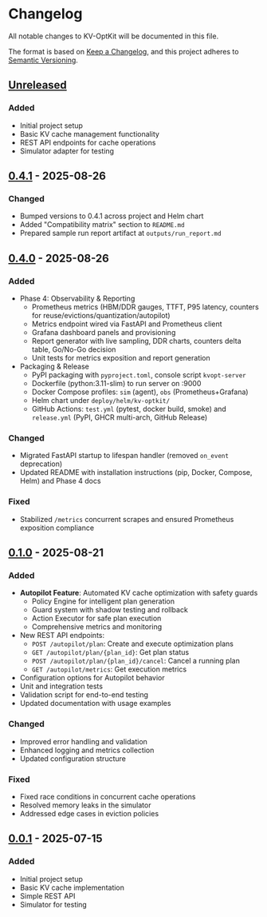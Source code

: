 # Changelog

All notable changes to KV-OptKit will be documented in this file.

The format is based on [Keep a Changelog](https://keepachangelog.com/en/1.0.0/),
and this project adheres to [Semantic Versioning](https://semver.org/spec/v2.0.0.html).

## [Unreleased]

### Added
- Initial project setup
- Basic KV cache management functionality
- REST API endpoints for cache operations
- Simulator adapter for testing

## [0.4.1] - 2025-08-26

### Changed
- Bumped versions to 0.4.1 across project and Helm chart
- Added "Compatibility matrix" section to `README.md`
- Prepared sample run report artifact at `outputs/run_report.md`

## [0.4.0] - 2025-08-26

### Added
- Phase 4: Observability & Reporting
  - Prometheus metrics (HBM/DDR gauges, TTFT, P95 latency, counters for reuse/evictions/quantization/autopilot)
  - Metrics endpoint wired via FastAPI and Prometheus client
  - Grafana dashboard panels and provisioning
  - Report generator with live sampling, DDR charts, counters delta table, Go/No-Go decision
  - Unit tests for metrics exposition and report generation
- Packaging & Release
  - PyPI packaging with `pyproject.toml`, console script `kvopt-server`
  - Dockerfile (python:3.11-slim) to run server on :9000
  - Docker Compose profiles: `sim` (agent), `obs` (Prometheus+Grafana)
  - Helm chart under `deploy/helm/kv-optkit/`
  - GitHub Actions: `test.yml` (pytest, docker build, smoke) and `release.yml` (PyPI, GHCR multi-arch, GitHub Release)

### Changed
- Migrated FastAPI startup to lifespan handler (removed `on_event` deprecation)
- Updated README with installation instructions (pip, Docker, Compose, Helm) and Phase 4 docs

### Fixed
- Stabilized `/metrics` concurrent scrapes and ensured Prometheus exposition compliance

## [0.1.0] - 2025-08-21

### Added
- **Autopilot Feature**: Automated KV cache optimization with safety guards
  - Policy Engine for intelligent plan generation
  - Guard system with shadow testing and rollback
  - Action Executor for safe plan execution
  - Comprehensive metrics and monitoring
- New REST API endpoints:
  - `POST /autopilot/plan`: Create and execute optimization plans
  - `GET /autopilot/plan/{plan_id}`: Get plan status
  - `POST /autopilot/plan/{plan_id}/cancel`: Cancel a running plan
  - `GET /autopilot/metrics`: Get execution metrics
- Configuration options for Autopilot behavior
- Unit and integration tests
- Validation script for end-to-end testing
- Updated documentation with usage examples

### Changed
- Improved error handling and validation
- Enhanced logging and metrics collection
- Updated configuration structure

### Fixed
- Fixed race conditions in concurrent cache operations
- Resolved memory leaks in the simulator
- Addressed edge cases in eviction policies

## [0.0.1] - 2025-07-15

### Added
- Initial project setup
- Basic KV cache implementation
- Simple REST API
- Simulator for testing

[Unreleased]: https://github.com/archokshi/kv-optkit/compare/v0.4.1...HEAD
[0.4.1]: https://github.com/archokshi/kv-optkit/compare/v0.4.0...v0.4.1
[0.4.0]: https://github.com/archokshi/kv-optkit/compare/v0.1.0...v0.4.0
[0.1.0]: https://github.com/archokshi/kv-optkit/compare/v0.0.1...v0.1.0
[0.0.1]: https://github.com/archokshi/kv-optkit/releases/tag/v0.0.1
